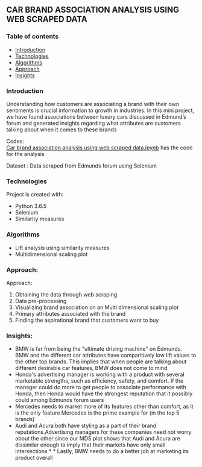 ## CAR BRAND ASSOCIATION ANALYSIS USING WEB SCRAPED DATA

### Table of contents
* [Introduction](#introduction)
* [Technologies](#technologies)
* [Algorithms](#algorithms)
* [Approach](#approach)
* [Insights](#insights)

### Introduction
Understanding how customers are associating a brand with their own sentiments is crucial information to growth in industries. In this mini project, we have found associations between luxury cars discussed in Edmund’s forum and generated insights regarding what attributes are customers talking about when it comes to these brands  

Codes:  
[Car brand association analysis using web scraped data.ipynb](https://github.com/akhilesh-reddy/Data-Science-Mini-projects/blob/master/Web%20scraping%20and%20analysis%20of%20car%20reviews%20using%20NLTK/Car%20brand%20association%20analysis%20using%20web%20scraped%20data.ipynb)  has the code for the analysis  

Dataset : Data scraped from Edmunds forum using Selenium  

### Technologies  
Project is created with:  
* Python 3.6.5  
* Selenium  
* Similarity measures
 
### Algorithms
* Lift analysis using similarity measures  
* Multidimensional scaling plot  

### Approach:  

Approach:  

1. Obtaining the data through web scraping  
2. Data pre-processing  
3. Visualizing brand association on an Multi dimensional scaling plot  
4. Primary attributes associated with the brand  
5. Finding the aspirational brand that customers want to buy  

### Insights:  
* BMW is far from being the "ultimate driving machine" on Edmunds. BMW and the different car attributes have comparitively low lift values to the other top brands. This implies that when people are talking about different desirable car features, BMW does not come to mind  
* Honda's advertising manager is working with a product with several marketable strengths, such as efficiency, safety, and comfort. If the manager could do more to get people to associate performance with Honda, then Honda would have the strongest reputation that it possibly could among Edmunds forum users     
* Mercedes needs to market more of its features other than comfort, as it is the only feature Mercedes is the prime example for (in the top 5 brands)
* Audi and Acura both have styling as a part of their brand reputations.Advertising managers for these companies need not worry about the other since our MDS plot shows that Audi and Acura are dissimilar enough to imply that their markets have only small intersections * * Lastly, BMW needs to do a better job at marketing its product overall  
